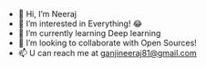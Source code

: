 - 👋 Hi, I’m Neeraj
- 👀 I’m interested in Everything! 😂 
- 🌱 I’m currently learning Deep learning
- 💞️ I’m looking to collaborate with Open Sources!
- 📫 U can reach me at ganjineeraj81@gmail.com

<!---
Neeraj81/Neeraj81 
--->
